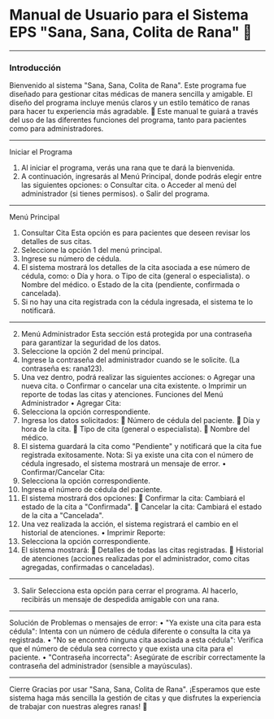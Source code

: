 # **Manual de Usuario para el Sistema EPS "Sana, Sana, Colita de Rana" 🐸**
________________________________________
### Introducción
Bienvenido al sistema "Sana, Sana, Colita de Rana". Este programa fue diseñado para gestionar citas médicas de manera sencilla y amigable. El diseño del programa incluye menús claros y un estilo temático de ranas para hacer tu experiencia más agradable. 🐸
Este manual te guiará a través del uso de las diferentes funciones del programa, tanto para pacientes como para administradores.
________________________________________
Iniciar el Programa
1.	Al iniciar el programa, verás una rana que te dará la bienvenida.
2.	A continuación, ingresarás al Menú Principal, donde podrás elegir entre las siguientes opciones: 
o	Consultar cita.
o	Acceder al menú del administrador (si tienes permisos).
o	Salir del programa.
________________________________________
Menú Principal
1. Consultar Cita
Esta opción es para pacientes que deseen revisar los detalles de sus citas.
1.	Seleccione la opción 1 del menú principal.
2.	Ingrese su número de cédula.
3.	El sistema mostrará los detalles de la cita asociada a ese número de cédula, como: 
o	Día y hora.
o	Tipo de cita (general o especialista).
o	Nombre del médico.
o	Estado de la cita (pendiente, confirmada o cancelada).
4.	Si no hay una cita registrada con la cédula ingresada, el sistema te lo notificará.
________________________________________

2. Menú Administrador
Esta sección está protegida por una contraseña para garantizar la seguridad de los datos.
1.	Seleccione la opción 2 del menú principal.
2.	Ingrese la contraseña del administrador cuando se le solicite. (La contraseña es: rana123).
3.	Una vez dentro, podrá realizar las siguientes acciones: 
o	Agregar una nueva cita.
o	Confirmar o cancelar una cita existente.
o	Imprimir un reporte de todas las citas y atenciones.
Funciones del Menú Administrador
•	Agregar Cita:
1.	Selecciona la opción correspondiente.
2.	Ingresa los datos solicitados: 
	Número de cédula del paciente.
	Día y hora de la cita.
	Tipo de cita (general o especialista).
	Nombre del médico.
3.	El sistema guardará la cita como "Pendiente" y notificará que la cita fue registrada exitosamente.
Nota: Si ya existe una cita con el número de cédula ingresado, el sistema mostrará un mensaje de error.
•	Confirmar/Cancelar Cita:
1.	Selecciona la opción correspondiente.
2.	Ingresa el número de cédula del paciente.
3.	El sistema mostrará dos opciones: 
	Confirmar la cita: Cambiará el estado de la cita a "Confirmada".
	Cancelar la cita: Cambiará el estado de la cita a "Cancelada".
4.	Una vez realizada la acción, el sistema registrará el cambio en el historial de atenciones.
•	Imprimir Reporte:
1.	Selecciona la opción correspondiente.
2.	El sistema mostrará: 
	Detalles de todas las citas registradas.
	Historial de atenciones (acciones realizadas por el administrador, como citas agregadas, confirmadas o canceladas).
________________________________________
3. Salir
Selecciona esta opción para cerrar el programa. Al hacerlo, recibirás un mensaje de despedida amigable con una rana.
________________________________________
Solución de Problemas o mensajes de error:
•	"Ya existe una cita para esta cédula": Intenta con un número de cédula diferente o consulta la cita ya registrada.
•	"No se encontró ninguna cita asociada a esta cédula": Verifica que el número de cédula sea correcto y que exista una cita para el paciente.
•	"Contraseña incorrecta": Asegúrate de escribir correctamente la contraseña del administrador (sensible a mayúsculas).
________________________________________
Cierre
Gracias por usar "Sana, Sana, Colita de Rana". ¡Esperamos que este sistema haga más sencilla la gestión de citas y que disfrutes la experiencia de trabajar con nuestras alegres ranas! 🐸

